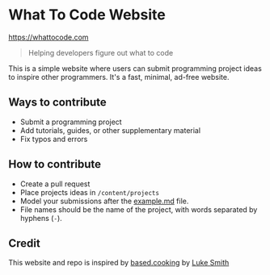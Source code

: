 # What To Code Website

https://whattocode.com

> Helping developers figure out what to code

This is a simple website where users can submit programming project ideas to inspire other programmers. 
It's a fast, minimal, ad-free website. 

## Ways to contribute 

- Submit a programming project
- Add tutorials, guides, or other supplementary material
- Fix typos and errors

## How to contribute

- Create a pull request
- Place projects ideas in `/content/projects`
- Model your submissions after the [example.md](https://raw.githubusercontent.com/JasonTurley/what-to-code/master/example.md) file.
- File names should be the name of the project, with words separated by hyphens (`-`).


## Credit

This website and repo is inspired by [based.cooking](https://based.cooking) by [Luke Smith](https://lukesmith.xyz)
